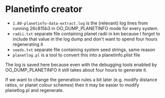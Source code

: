 # Planetinfo creator

* `1.80-planetinfo-data-extract.log` is the (relevant) log lines from
  running 26c815b3 in OO_DUMP_PLANETINFO mode for every system.
* `radii.txt` separate file containing planet radii in km because I forgot
  to include that value in the log dump and don't want to spend four
  hours regenerating it
* `seeds.txt` separate file containing system seed strings, same reason
* `planetlog.pl` is a tool to convert this into a planetinfo.plist file

The log is saved here because even with the debugging tools enabled by
OO_DUMP_PLANETINFO it still takes about four hours to generate it.

If we want to change the generation rules a bit later (e.g. modify
distance ratios, or planet colour schemes) then it may be easier to
modify planetlog.pl and regenerate.

